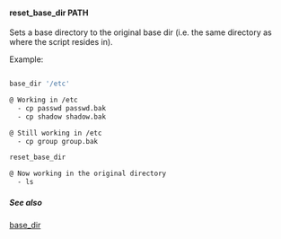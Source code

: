 #### reset_base_dir PATH

Sets a base directory to the original base dir (i.e. the same directory as where the script resides in).

Example:

```bash

base_dir '/etc'

@ Working in /etc
  - cp passwd passwd.bak
  - cp shadow shadow.bak

@ Still working in /etc
  - cp group group.bak

reset_base_dir

@ Now working in the original directory
  - ls

```

##### See also

[base_dir](base_dir.md)

